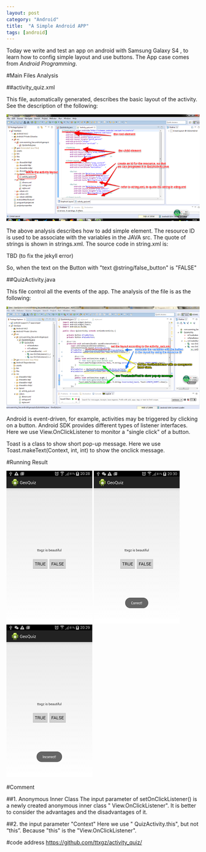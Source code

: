 ```yaml
---
layout: post
category: "Android"
title:  "A Simple Android APP"
tags: [android]
---
```


Today we write and test an app on android with Samsung Galaxy S4 , to learn how to config simple layout and use buttons. The App case comes from *Android Programming*.

#Main Files Analysis

##activity_quiz.xml

This file, automatically generated, describes the basic layout of the activity. See the description of the following:

![image1](/assets/layout.png)

The above analysis describes how to add simple element. The resource ID is used to be associate with the variables in the JAVA src. The quote of strings is shown in strings.xml. The source code in string.xml is: 

TBD (to fix the jekyll error)

So, when the text on the Button with "text @string/false_button" is "FALSE"

##QuizActivity.java

This file control all the events of the app. The analysis of the file is as the following:

![image2](/assets/java.png)

Android is event-driven, for example, activities may be triggered by clicking on a button. Android SDK provides different types of listener interfaces. Here we use View.OnClickListener to monitor a "single click" of a button.

Toast is a class to show short pop-up message. Here we use Toast.makeText(Context, int, int) to show the onclick message. 

#Running Result

![images1](/assets/1.png) ![images1](/assets/2.png) ![images1](/assets/3.png)

#Comment

##1. Anonymous Inner Class
The input parameter of setOnClickListener() is a newly created anonymous inner class " View.OnClickListener". It is better to consider the advantages and the disadvantages of it.

##2. the input parameter "Context"
Here we use " QuizActivity.this", but not “this”. Because "this" is the "View.OnClickListener".

#code address
https://github.com/ttxgz/activity_quiz/